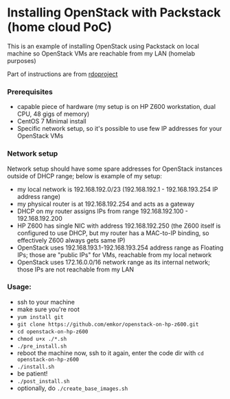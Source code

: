 # Installing OpenStack with Packstack (home cloud PoC)
This is an example of installing OpenStack using Packstack on local machine so OpenStack VMs are reachable from my LAN (homelab purposes)

Part of instructions are from [rdoproject](https://www.rdoproject.org/install/packstack/)

### Prerequisites
- capable piece of hardware (my setup is on HP Z600 workstation, dual CPU, 48 gigs of memory)
- CentOS 7 Minimal install
- Specific network setup, so it's possible to use few IP addresses for your OpenStack VMs

### Network setup
Network setup should have some spare addresses for OpenStack instances outside of DHCP range; below is example of my setup:
- my local network is 192.168.192.0/23 (192.168.192.1 - 192.168.193.254 IP address range)
- my physical router is at 192.168.192.254 and acts as a gateway
- DHCP on my router assigns IPs from range 192.168.192.100 - 192.168.192.200
- HP Z600 has single NIC with address 192.168.192.250 (the Z600 itself is configured to use DHCP, but my router has a MAC-to-IP binding, so effectively Z600 always gets same IP)
- OpenStack uses 192.168.193.1-192.168.193.254 address range as Floating IPs; those are "public IPs" for VMs, reachable from my local network
- OpenStack uses 172.16.0.0/16 network range as its internal network; those IPs are not reachable from my LAN

### Usage:
- ssh to your machine
- make sure you're root
- `yum install git`
- `git clone https://github.com/emkor/openstack-on-hp-z600.git`
- `cd openstack-on-hp-z600`
- `chmod u+x ./*.sh`
- `./pre_install.sh`
- reboot the machine now, ssh to it again, enter the code dir with `cd openstack-on-hp-z600`
- `./install.sh`
- be patient!
- `./post_install.sh`
- optionally, do `./create_base_images.sh`
